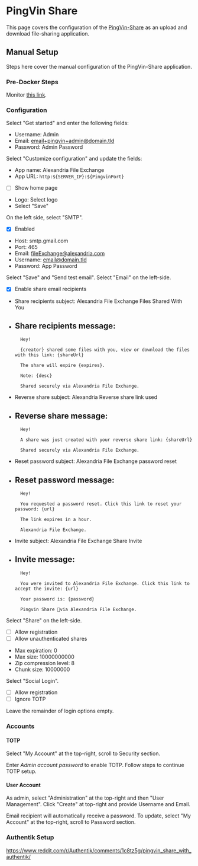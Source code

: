 # PingVin Share

This page covers the configuration of the [PingVin-Share](https://github.com/stonith404/pingvin-share) as an upload and download file-sharing application.

## Manual Setup

Steps here cover the manual configuration of the PingVin-Share application.

### Pre-Docker Steps

Monitor [this link](https://github.com/stonith404/pingvin-share/issues/137#issuecomment-2124844225).

### Configuration

Select "Get started" and enter the following fields:

- Username: Admin
- Email: email+pingvin+admin@domain.tld
- Password: Admin Password

Select "Customize configuration" and update the fields:

- App name: Alexandria File Exchange
- App URL: `http:${SERVER_IP}:${PingvinPort}`
- [ ] Show home page
- Logo: Select logo
- Select "Save"

On the left side, select "SMTP".

- [X] Enabled
- Host: smtp.gmail.com
- Port: 465
- Email: fileExchange@alexandria.com
- Username: email@domain.tld
- Password: App Password

Select "Save" and "Send test email". Select "Email" on the left-side.

- [X] Enable share email recipients
- Share recipients subject: Alexandria File Exchange Files Shared With You
- Share recipients message:
  - 
        Hey!
        
        {creator} shared some files with you, view or download the files with this link: {shareUrl}
        
        The share will expire {expires}.
        
        Note: {desc}
        
        Shared securely via Alexandria File Exchange.

- Reverse share subject: Alexandria Reverse share link used
- Reverse share message:
  - 
        Hey!
        
        A share was just created with your reverse share link: {shareUrl}
        
        Shared securely via Alexandria File Exchange.

- Reset password subject: Alexandria File Exchange password reset
- Reset password message:
  - 
        Hey!
        
        You requested a password reset. Click this link to reset your password: {url}
        
        The link expires in a hour.

        Alexandria File Exchange.

- Invite subject: Alexandria File Exchange Share Invite
- Invite message:
  - 
        Hey!

        You were invited to Alexandria File Exchange. Click this link to accept the invite: {url}

        Your password is: {password}

        Pingvin Share 🐧via Alexandria File Exchange.

Select "Share" on the left-side.

- [ ] Allow registration
- [ ] Allow unauthenticated shares
- Max expiration: 0
- Max size: 10000000000
- Zip compression level: 8
- Chunk size: 10000000

Select "Social Login".

- [ ] Allow registration
- [ ] Ignore TOTP

Leave the remainder of login options empty.

### Accounts

#### TOTP

Select "My Account" at the top-right, scroll to Security section.

Enter *Admin account password* to enable TOTP. Follow steps to continue TOTP setup.

#### User Account

As admin, select "Administration" at the top-right and then "User Management". Click "Create" at top-right and provide Username and Email.

Email recipient will automatically receive a password. To update, select "My Account" at the top-right, scroll to Password section.

### Authentik Setup

https://www.reddit.com/r/Authentik/comments/1c8tz5g/pingvin_share_with_authentik/
